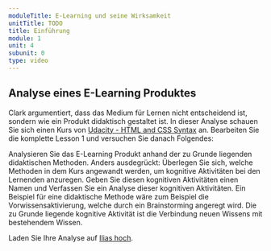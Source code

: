 ```yaml
---
moduleTitle: E-Learning und seine Wirksamkeit
unitTitle: TODO
title: Einführung
module: 1
unit: 4
subunit: 0
type: video
---
```



## Analyse eines E-Learning Produktes

Clark argumentiert, dass das Medium für Lernen nicht entscheidend ist, sondern wie ein Produkt didaktisch gestaltet ist. In dieser Analyse schauen Sie sich einen Kurs von [Udacity - HTML and CSS Syntax](https://eu.udacity.com/course/html-and-css-syntax--ud001) an. Bearbeiten Sie die komplette Lesson 1 und versuchen Sie danach Folgendes:

Analysieren Sie das E-Learning Produkt anhand der zu Grunde liegenden didaktischen Methoden. Anders ausdegrückt: Überlegen Sie sich, welche Methoden in dem Kurs angewandt werden, um kognitive Aktivitäten bei den Lernenden anzuregen. Geben Sie diesen kognitiven Aktivitäten einen Namen und Verfassen Sie ein Analyse dieser kognitiven Aktivitäten. Ein Beispiel für eine didaktische Methode wäre zum Beispiel die Vorwissensaktivierung, welche durch ein Brainstorming angeregt wird. Die zu Grunde liegende kognitive Aktivität ist die Verbindung neuen Wissens mit bestehendem Wissen. 

Laden Sie Ihre Analyse auf [Ilias hoch](https://ilias.uni-freiburg.de/goto.php?target=fold_1240095&client_id=unifreiburg).